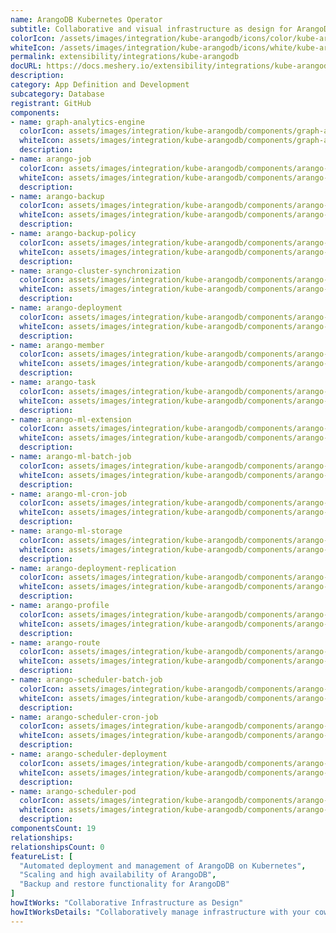 ```yaml
---
name: ArangoDB Kubernetes Operator
subtitle: Collaborative and visual infrastructure as design for ArangoDB Kubernetes Operator
colorIcon: /assets/images/integration/kube-arangodb/icons/color/kube-arangodb-color.svg
whiteIcon: /assets/images/integration/kube-arangodb/icons/white/kube-arangodb-white.svg
permalink: extensibility/integrations/kube-arangodb
docURL: https://docs.meshery.io/extensibility/integrations/kube-arangodb
description: 
category: App Definition and Development
subcategory: Database
registrant: GitHub
components: 
- name: graph-analytics-engine
  colorIcon: assets/images/integration/kube-arangodb/components/graph-analytics-engine/icons/color/graph-analytics-engine-color.svg
  whiteIcon: assets/images/integration/kube-arangodb/components/graph-analytics-engine/icons/white/graph-analytics-engine-white.svg
  description: 
- name: arango-job
  colorIcon: assets/images/integration/kube-arangodb/components/arango-job/icons/color/arango-job-color.svg
  whiteIcon: assets/images/integration/kube-arangodb/components/arango-job/icons/white/arango-job-white.svg
  description: 
- name: arango-backup
  colorIcon: assets/images/integration/kube-arangodb/components/arango-backup/icons/color/arango-backup-color.svg
  whiteIcon: assets/images/integration/kube-arangodb/components/arango-backup/icons/white/arango-backup-white.svg
  description: 
- name: arango-backup-policy
  colorIcon: assets/images/integration/kube-arangodb/components/arango-backup-policy/icons/color/arango-backup-policy-color.svg
  whiteIcon: assets/images/integration/kube-arangodb/components/arango-backup-policy/icons/white/arango-backup-policy-white.svg
  description: 
- name: arango-cluster-synchronization
  colorIcon: assets/images/integration/kube-arangodb/components/arango-cluster-synchronization/icons/color/arango-cluster-synchronization-color.svg
  whiteIcon: assets/images/integration/kube-arangodb/components/arango-cluster-synchronization/icons/white/arango-cluster-synchronization-white.svg
  description: 
- name: arango-deployment
  colorIcon: assets/images/integration/kube-arangodb/components/arango-deployment/icons/color/arango-deployment-color.svg
  whiteIcon: assets/images/integration/kube-arangodb/components/arango-deployment/icons/white/arango-deployment-white.svg
  description: 
- name: arango-member
  colorIcon: assets/images/integration/kube-arangodb/components/arango-member/icons/color/arango-member-color.svg
  whiteIcon: assets/images/integration/kube-arangodb/components/arango-member/icons/white/arango-member-white.svg
  description: 
- name: arango-task
  colorIcon: assets/images/integration/kube-arangodb/components/arango-task/icons/color/arango-task-color.svg
  whiteIcon: assets/images/integration/kube-arangodb/components/arango-task/icons/white/arango-task-white.svg
  description: 
- name: arango-ml-extension
  colorIcon: assets/images/integration/kube-arangodb/components/arango-ml-extension/icons/color/arango-ml-extension-color.svg
  whiteIcon: assets/images/integration/kube-arangodb/components/arango-ml-extension/icons/white/arango-ml-extension-white.svg
  description: 
- name: arango-ml-batch-job
  colorIcon: assets/images/integration/kube-arangodb/components/arango-ml-batch-job/icons/color/arango-ml-batch-job-color.svg
  whiteIcon: assets/images/integration/kube-arangodb/components/arango-ml-batch-job/icons/white/arango-ml-batch-job-white.svg
  description: 
- name: arango-ml-cron-job
  colorIcon: assets/images/integration/kube-arangodb/components/arango-ml-cron-job/icons/color/arango-ml-cron-job-color.svg
  whiteIcon: assets/images/integration/kube-arangodb/components/arango-ml-cron-job/icons/white/arango-ml-cron-job-white.svg
  description: 
- name: arango-ml-storage
  colorIcon: assets/images/integration/kube-arangodb/components/arango-ml-storage/icons/color/arango-ml-storage-color.svg
  whiteIcon: assets/images/integration/kube-arangodb/components/arango-ml-storage/icons/white/arango-ml-storage-white.svg
  description: 
- name: arango-deployment-replication
  colorIcon: assets/images/integration/kube-arangodb/components/arango-deployment-replication/icons/color/arango-deployment-replication-color.svg
  whiteIcon: assets/images/integration/kube-arangodb/components/arango-deployment-replication/icons/white/arango-deployment-replication-white.svg
  description: 
- name: arango-profile
  colorIcon: assets/images/integration/kube-arangodb/components/arango-profile/icons/color/arango-profile-color.svg
  whiteIcon: assets/images/integration/kube-arangodb/components/arango-profile/icons/white/arango-profile-white.svg
  description: 
- name: arango-route
  colorIcon: assets/images/integration/kube-arangodb/components/arango-route/icons/color/arango-route-color.svg
  whiteIcon: assets/images/integration/kube-arangodb/components/arango-route/icons/white/arango-route-white.svg
  description: 
- name: arango-scheduler-batch-job
  colorIcon: assets/images/integration/kube-arangodb/components/arango-scheduler-batch-job/icons/color/arango-scheduler-batch-job-color.svg
  whiteIcon: assets/images/integration/kube-arangodb/components/arango-scheduler-batch-job/icons/white/arango-scheduler-batch-job-white.svg
  description: 
- name: arango-scheduler-cron-job
  colorIcon: assets/images/integration/kube-arangodb/components/arango-scheduler-cron-job/icons/color/arango-scheduler-cron-job-color.svg
  whiteIcon: assets/images/integration/kube-arangodb/components/arango-scheduler-cron-job/icons/white/arango-scheduler-cron-job-white.svg
  description: 
- name: arango-scheduler-deployment
  colorIcon: assets/images/integration/kube-arangodb/components/arango-scheduler-deployment/icons/color/arango-scheduler-deployment-color.svg
  whiteIcon: assets/images/integration/kube-arangodb/components/arango-scheduler-deployment/icons/white/arango-scheduler-deployment-white.svg
  description: 
- name: arango-scheduler-pod
  colorIcon: assets/images/integration/kube-arangodb/components/arango-scheduler-pod/icons/color/arango-scheduler-pod-color.svg
  whiteIcon: assets/images/integration/kube-arangodb/components/arango-scheduler-pod/icons/white/arango-scheduler-pod-white.svg
  description: 
componentsCount: 19
relationships: 
relationshipsCount: 0
featureList: [
  "Automated deployment and management of ArangoDB on Kubernetes",
  "Scaling and high availability of ArangoDB",
  "Backup and restore functionality for ArangoDB"
]
howItWorks: "Collaborative Infrastructure as Design"
howItWorksDetails: "Collaboratively manage infrastructure with your coworkers synchronously sharing the same designs."
---
```

